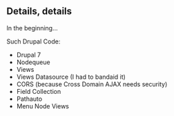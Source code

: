 ##  Details, details

In the beginning...

Such Drupal Code:

* Drupal 7
* Nodequeue
* Views
* Views Datasource (I had to bandaid it)
* CORS (because Cross Domain AJAX needs security)
* Field Collection
* Pathauto
* Menu Node Views